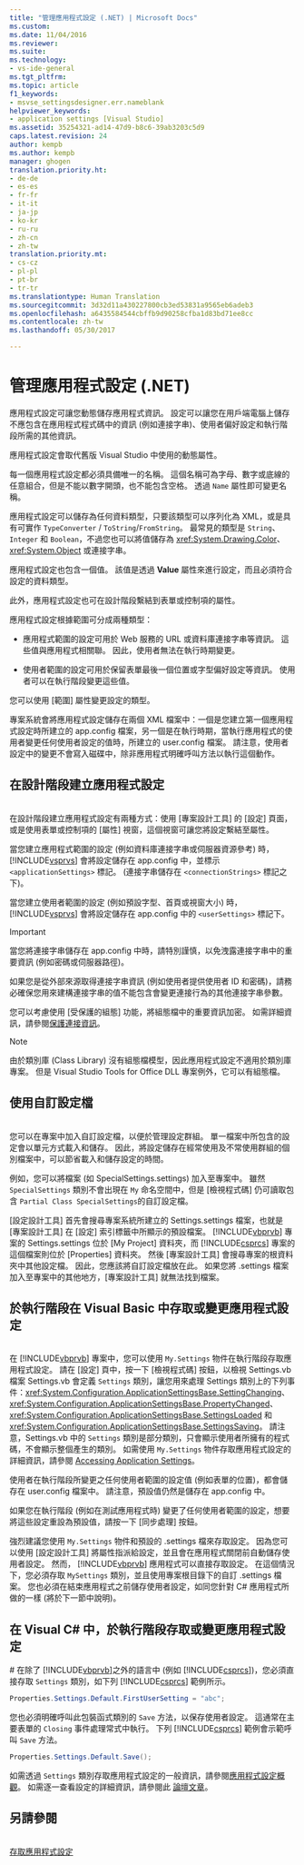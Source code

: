 ```yaml
---
title: "管理應用程式設定 (.NET) | Microsoft Docs"
ms.custom: 
ms.date: 11/04/2016
ms.reviewer: 
ms.suite: 
ms.technology:
- vs-ide-general
ms.tgt_pltfrm: 
ms.topic: article
f1_keywords:
- msvse_settingsdesigner.err.nameblank
helpviewer_keywords:
- application settings [Visual Studio]
ms.assetid: 35254321-ad14-47d9-b8c6-39ab3203c5d9
caps.latest.revision: 24
author: kempb
ms.author: kempb
manager: ghogen
translation.priority.ht:
- de-de
- es-es
- fr-fr
- it-it
- ja-jp
- ko-kr
- ru-ru
- zh-cn
- zh-tw
translation.priority.mt:
- cs-cz
- pl-pl
- pt-br
- tr-tr
ms.translationtype: Human Translation
ms.sourcegitcommit: 3d32d11a430227800cb3ed53831a9565eb6adeb3
ms.openlocfilehash: a6435584544cbffb9d90258cfba1d83bd71ee8cc
ms.contentlocale: zh-tw
ms.lasthandoff: 05/30/2017

---
```

# 管理應用程式設定 (.NET)
<a id="managing-application-settings-net" class="xliff"></a>
應用程式設定可讓您動態儲存應用程式資訊。 設定可以讓您在用戶端電腦上儲存不應包含在應用程式程式碼中的資訊 (例如連接字串)、使用者偏好設定和執行階段所需的其他資訊。  
  
 應用程式設定會取代舊版 Visual Studio 中使用的動態屬性。  
  
 每一個應用程式設定都必須具備唯一的名稱。 這個名稱可為字母、數字或底線的任意組合，但是不能以數字開頭，也不能包含空格。 透過 `Name` 屬性即可變更名稱。  
  
 應用程式設定可以儲存為任何資料類型，只要該類型可以序列化為 XML，或是具有可實作 `TypeConverter` / `ToString`/`FromString`。 最常見的類型是 `String`、`Integer` 和 `Boolean`，不過您也可以將值儲存為 <xref:System.Drawing.Color>、<xref:System.Object> 或連接字串。  
  
 應用程式設定也包含一個值。 該值是透過 **Value** 屬性來進行設定，而且必須符合設定的資料類型。  
  
 此外，應用程式設定也可在設計階段繫結到表單或控制項的屬性。  
  
 應用程式設定根據範圍可分成兩種類型：  
  
-   應用程式範圍的設定可用於 Web 服務的 URL 或資料庫連接字串等資訊。 這些值與應用程式相關聯。 因此，使用者無法在執行時期變更。  
  
-   使用者範圍的設定可用於保留表單最後一個位置或字型偏好設定等資訊。 使用者可以在執行階段變更這些值。  
  
 您可以使用 [範圍]  屬性變更設定的類型。  
  
 專案系統會將應用程式設定儲存在兩個 XML 檔案中：一個是您建立第一個應用程式設定時所建立的 app.config 檔案，另一個是在執行時期，當執行應用程式的使用者變更任何使用者設定的值時，所建立的 user.config 檔案。 請注意，使用者設定中的變更不會寫入磁碟中，除非應用程式明確呼叫方法以執行這個動作。  
  
## 在設計階段建立應用程式設定
<a id="creating-application-settings-at-design-time" class="xliff"></a>  
 在設計階段建立應用程式設定有兩種方式：使用 [專案設計工具]  的 [設定] 頁面，或是使用表單或控制項的 [屬性]  視窗，這個視窗可讓您將設定繫結至屬性。  
  
 當您建立應用程式範圍的設定 (例如資料庫連接字串或伺服器資源參考) 時， [!INCLUDE[vsprvs](../code-quality/includes/vsprvs_md.md)] 會將設定儲存在 app.config 中，並標示 `<applicationSettings>` 標記。 (連接字串儲存在 `<connectionStrings>` 標記之下)。  
  
 當您建立使用者範圍的設定 (例如預設字型、首頁或視窗大小) 時， [!INCLUDE[vsprvs](../code-quality/includes/vsprvs_md.md)] 會將設定儲存在 app.config 中的 `<userSettings>` 標記下。  
  
> [!IMPORTANT]
>  當您將連接字串儲存在 app.config 中時，請特別謹慎，以免洩露連接字串中的重要資訊 (例如密碼或伺服器路徑)。  
>   
>  如果您是從外部來源取得連接字串資訊 (例如使用者提供使用者 ID 和密碼)，請務必確保您用來建構連接字串的值不能包含會變更連接行為的其他連接字串參數。  
>   
>  您可以考慮使用 [受保護的組態] 功能，將組態檔中的重要資訊加密。 如需詳細資訊，請參閱[保護連接資訊](/dotnet/framework/data/adonet/protecting-connection-information)。  
  
> [!NOTE]
>  由於類別庫 (Class Library) 沒有組態檔模型，因此應用程式設定不適用於類別庫專案。 但是 Visual Studio Tools for Office DLL 專案例外，它可以有組態檔。  
  
## 使用自訂設定檔
<a id="using-customized-settings-files" class="xliff"></a>  
 您可以在專案中加入自訂設定檔，以便於管理設定群組。 單一檔案中所包含的設定會以單元方式載入和儲存。 因此，將設定儲存在經常使用及不常使用群組的個別檔案中，可以節省載入和儲存設定的時間。  
  
 例如，您可以將檔案 (如 SpecialSettings.settings) 加入至專案中。 雖然 `SpecialSettings` 類別不會出現在 `My` 命名空間中，但是 [檢視程式碼]  仍可讀取包含 `Partial Class SpecialSettings`的自訂設定檔。  
  
 [設定設計工具] 首先會搜尋專案系統所建立的 Settings.settings 檔案，也就是 [專案設計工具] 在 [設定]  索引標籤中所顯示的預設檔案。 [!INCLUDE[vbprvb](../code-quality/includes/vbprvb_md.md)] 專案的 Settings.settings 位於 [My Project] 資料夾，而 [!INCLUDE[csprcs](../data-tools/includes/csprcs_md.md)] 專案的這個檔案則位於 [Properties] 資料夾。 然後 [專案設計工具] 會搜尋專案的根資料夾中其他設定檔。 因此，您應該將自訂設定檔放在此。 如果您將 .settings 檔案加入至專案中的其他地方，[專案設計工具] 就無法找到檔案。  
  
## 於執行階段在 Visual Basic 中存取或變更應用程式設定
<a id="accessing-or-changing-application-settings-at-run-time-in-visual-basic" class="xliff"></a>  
 在 [!INCLUDE[vbprvb](../code-quality/includes/vbprvb_md.md)] 專案中，您可以使用 `My.Settings` 物件在執行階段存取應用程式設定。 請在 [設定]  頁中，按一下 [檢視程式碼]  按鈕，以檢視 Settings.vb 檔案 Settings.vb 會定義 `Settings` 類別，讓您用來處理 Settings 類別上的下列事件：<xref:System.Configuration.ApplicationSettingsBase.SettingChanging>、<xref:System.Configuration.ApplicationSettingsBase.PropertyChanged>、<xref:System.Configuration.ApplicationSettingsBase.SettingsLoaded> 和 <xref:System.Configuration.ApplicationSettingsBase.SettingsSaving>。 請注意，Settings.vb 中的 `Settings` 類別是部分類別，只會顯示使用者所擁有的程式碼，不會顯示整個產生的類別。 如需使用 `My.Settings` 物件存取應用程式設定的詳細資訊，請參閱 [Accessing Application Settings](/dotnet/visual-basic/developing-apps/programming/app-settings/accessing-application-settings)。  
  
 使用者在執行階段所變更之任何使用者範圍的設定值 (例如表單的位置)，都會儲存在 user.config 檔案中。 請注意，預設值仍然是儲存在 app.config 中。  
  
 如果您在執行階段 (例如在測試應用程式時) 變更了任何使用者範圍的設定，想要將這些設定重設為預設值，請按一下 [同步處理]  按鈕。  
  
 強烈建議您使用 `My.Settings` 物件和預設的 .settings 檔來存取設定。 因為您可以使用 [設定設計工具] 將屬性指派給設定，並且會在應用程式關閉前自動儲存使用者設定。 然而， [!INCLUDE[vbprvb](../code-quality/includes/vbprvb_md.md)] 應用程式可以直接存取設定。 在這個情況下，您必須存取 `MySettings` 類別，並且使用專案根目錄下的自訂 .settings 檔案。 您也必須在結束應用程式之前儲存使用者設定，如同您針對 C# 應用程式所做的一樣 (將於下一節中說明)。  
  
## 在 Visual C# 中，於執行階段存取或變更應用程式設定
<a id="accessing-or-changing-application-settings-at-run-time-in-visual-c" class="xliff"></a> #
 在除了 [!INCLUDE[vbprvb](../code-quality/includes/vbprvb_md.md)]之外的語言中 (例如 [!INCLUDE[csprcs](../data-tools/includes/csprcs_md.md)])，您必須直接存取 `Settings` 類別，如下列 [!INCLUDE[csprcs](../data-tools/includes/csprcs_md.md)] 範例所示。  
  
```c#  
Properties.Settings.Default.FirstUserSetting = "abc";  
```  
  
 您也必須明確呼叫此包裝函式類別的 `Save` 方法，以保存使用者設定。 這通常在主要表單的 `Closing` 事件處理常式中執行。 下列 [!INCLUDE[csprcs](../data-tools/includes/csprcs_md.md)] 範例會示範呼叫 `Save` 方法。  
  
```c#  
Properties.Settings.Default.Save();  
```  
  
 如需透過 `Settings` 類別存取應用程式設定的一般資訊，請參閱[應用程式設定概觀](/dotnet/framework/winforms/advanced/application-settings-overview)。 如需逐一查看設定的詳細資訊，請參閱此 [論壇文章](http://social.msdn.microsoft.com/Forums/vstudio/40fbb470-f1e8-4a02-a4a0-9f62b54d0fc4/is-this-possible-propertiessettingsdefault?forum=csharpgeneral)。  
  
## 另請參閱
<a id="see-also" class="xliff"></a>  
 [存取應用程式設定](/dotnet/visual-basic/developing-apps/programming/app-settings/accessing-application-settings)

